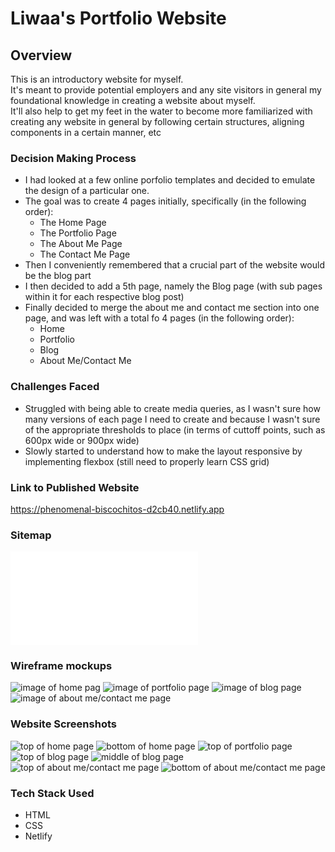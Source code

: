 # Liwaa's Portfolio Website

## **Overview**

This is an introductory website for myself.  
It's meant to provide potential employers and any site visitors in general my foundational knowledge in creating a website about myself.  
It'll also help to get my feet in the water to become more familiarized with creating any website in general by following certain structures, aligning components in a certain manner, etc

### **Decision Making Process**

- I had looked at a few online porfolio templates and decided to emulate the design of a particular one.
- The goal was to create 4 pages initially, specifically (in the following order):
  - The Home Page
  - The Portfolio Page
  - The About Me Page
  - The Contact Me Page
- Then I conveniently remembered that a crucial part of the website would be the blog part
- I then decided to add a 5th page, namely the Blog page (with sub pages within it for each respective blog post)
- Finally decided to merge the about me and contact me section into one page, and was left with a total fo 4 pages (in the following order):
  - Home
  - Portfolio
  - Blog
  - About Me/Contact Me

### **Challenges Faced**

- Struggled with being able to create media queries, as I wasn't sure how many versions of each page I need to create and because I wasn't sure of the appropriate thresholds to place (in terms of cuttoff points, such as 600px wide or 900px wide)
- Slowly started to understand how to make the layout responsive by implementing flexbox (still need to properly learn CSS grid)

### **Link to Published Website**

https://phenomenal-biscochitos-d2cb40.netlify.app

### **Sitemap**

![pdf of the website's sitemap](/docs/PortfolioSitemap.pdf)

### **Wireframe mockups**

![image of home pag](</docs/Home%20Page%20(Mobile).png>)
![image of portfolio page](</docs/Portfolio%20Page%20(Mobile).png>)
![image of blog page](</docs/Blog%20Page%20(Mobile).png>)
![image of about me/contact me page](</docs/About_Contact%20Page%20(Mobile).png>)

### **Website Screenshots**

![top of home page](/docs/home%20page%20top.png)
![bottom of home page](/docs/home%20page%20bottom.png)
![top of portfolio page](/docs/portfolio%20page%20top.png)
![top of blog page](/docs/blog%20page%20top.png)
![middle of blog page](/docs/blog%20page%20middle.png)
![top of about me/contact me page](/docs/about%20contact%20page%20top.png)
![bottom of about me/contact me page](/docs/about%20contact%20page%20bottom.png)

### **Tech Stack Used**

- HTML
- CSS
- Netlify
